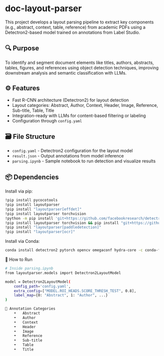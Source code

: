 # doc-layout-parser

This project develops a layout parsing pipeline to extract key components (e.g., abstract, context, table, reference) from academic PDFs using a Detectron2-based model trained on annotations from Label Studio.

## 🔍 Purpose

To identify and segment document elements like titles, authors, abstracts, tables, figures, and references using object detection techniques, improving downstream analysis and semantic classification with LLMs.

## ⚙️ Features

- Fast R-CNN architecture (Detectron2) for layout detection
- Layout categories: Abstract, Author, Context, Header, Image, Reference, Sub-title, Table, Title
- Integration-ready with LLMs for content-based filtering or labeling
- Configuration through `config.yaml`

## 🗃 File Structure

- `config.yaml` - Detectron2 configuration for the layout model
- `result.json` - Output annotations from model inference
- `parsing.ipynb` - Sample notebook to run detection and visualize results

## 📦 Dependencies

Install via pip:
```bash
!pip install pycocotools
!pip install layoutparser
!pip install "layoutparser[effdet]"
!pip install layoutparser torchvision
!python -m pip install 'git+https://github.com/facebookresearch/detectron2.git'
!pip install layoutparser torchvision && pip install "git+https://github.com/facebookresearch/detectron2.git@v0.5#egg=detectron2"
!pip install "layoutparser[paddledetection]"
!pip install "layoutparser[ocr]"
```

Install via Conda:
```bash
conda install detectron2 pytorch opencv omegaconf hydra-core -c conda-forge
```

🚀 How to Run
```bash
# Inside parsing.ipynb
from layoutparser.models import Detectron2LayoutModel

model = Detectron2LayoutModel(
    config_path='config.yaml',
    extra_config=["MODEL.ROI_HEADS.SCORE_THRESH_TEST", 0.8],
    label_map={0: "Abstract", 1: "Author", ...}
)
```
```bash
📄 Annotation Categories
	•	Abstract
	•	Author
	•	Context
	•	Header
	•	Image
	•	Reference
	•	Sub-title
	•	Table
	•	Title
```
